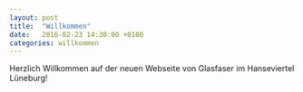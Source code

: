 ```yaml
---
layout: post
title:  "Willkommen"
date:   2016-02-23 14:30:00 +0100
categories: willkommen
---
```

Herzlich Willkommen auf der neuen Webseite von Glasfaser
im Hanseviertel Lüneburg!
